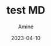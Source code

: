 ---
layout: post
title:  "test MD"
date:   2023-04-10
description:  "How to create my first Md"
categories: posts
author: "Amine"
tag: Test
---
